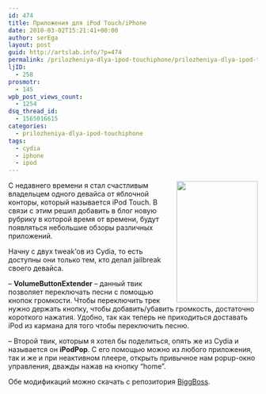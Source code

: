 ```yaml
---
id: 474
title: Приложения для iPod Touch/iPhone
date: 2010-03-02T15:21:41+00:00
author: serEga
layout: post
guid: http://artslab.info/?p=474
permalink: /prilozheniya-dlya-ipod-touchiphone/prilozheniya-dlya-ipod-touchiphone/
ljID:
  - 258
prosmotr:
  - 145
wpb_post_views_count:
  - 1254
dsq_thread_id:
  - 1565016615
categories:
  - prilozheniya-dlya-ipod-touchiphone
tags:
  - cydia
  - iphone
  - ipod
---
```

[<img title="volext" src="http://artslab.info/wp-content/uploads/volext-201x300.jpg" alt="" width="164" height="245" align="right" />](http://artslab.info/wp-content/uploads/volext.jpg)

С недавнего времени я стал счастливым владельцем одного девайса от яблочной конторы, который называется iPod Touch. В связи с этим решил добавить в блог новую рубрику в которой время от времени, будут появляться небольшие обзоры различных приложений.



Начну с двух tweak&#8217;ов из Cydia, то есть доступны они только тем, кто делал jailbreak своего девайса.

&#8211; **VolumeButtonExtender** &#8211; данный твик позволяет переключать песни с помощью кнопок громкости. Чтобы переключить трек нужно держать кнопку, чтобы добавить/убавить громкость, достаточно короткого нажатия. Удобно, так как теперь не приходиться доставать iPod из кармана для того чтобы переключить песню.



&#8211; Второй твик, которым я хотел бы поделиться, опять же из Cydia и называется он **iPodPop**. С его помощью можно из любого приложения, так и же и при неактивном плеере, открыть привычное нам popup-окно управления, дважды нажав на кнопку &#8220;home&#8221;.



Обе модификаций можно скачать с репозитория <a href="http://apt.thebigboss.org/" target="_blank">BiggBoss</a>.